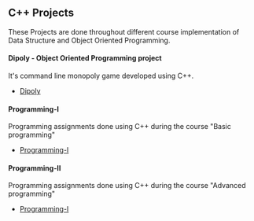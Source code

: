 ## C++ Projects

These Projects are done throughout different course implementation of Data Structure and Object Oriented Programming.



#### Dipoly - Object Oriented Programming project
It's command line monopoly game developed using C++.  

* [Dipoly](./dipoly/)


#### Programming-I 
Programming assignments done using C++ during the course "Basic programming"

* [Programming-I](./programming_1/)


#### Programming-II 
Programming assignments done using C++ during the course "Advanced programming"

* [Programming-I](./programming_2/)

